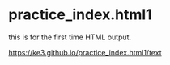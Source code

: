 # practice_index.html1
 this is for the first time HTML output.
 
 https://ke3.github.io/practice_index.html1/text
